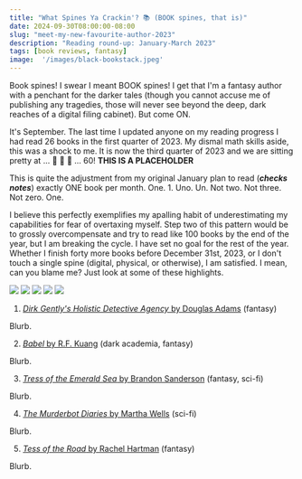 ```yaml
---
title: "What Spines Ya Crackin'? 📚 (BOOK spines, that is)"
date: 2024-09-30T08:00:00-08:00
slug: "meet-my-new-favourite-author-2023"
description: "Reading round-up: January-March 2023"
tags: [book reviews, fantasy]
image:  '/images/black-bookstack.jpeg'
---
```


Book spines! I swear I meant BOOK spines! I get that I'm a fantasy author with a penchant for the darker tales (though you cannot accuse me of publishing any tragedies, those will never see beyond the deep, dark reaches of a digital filing cabinet). But come ON.

It's September. The last time I updated anyone on my reading progress I had read 26 books in the first quarter of 2023. My dismal math skills aside, this was a shock to me. It is now the third quarter of 2023 and we are sitting pretty at ... 🥁 🥁 🥁 ... 60! **THIS IS A PLACEHOLDER**

This is quite the adjustment from my original January plan to read (***checks notes***) exactly ONE book per month. One. 1. Uno. Un. Not two. Not three. Not zero. One.

I believe this perfectly exemplifies my apalling habit of underestimating my capabilities for fear of overtaxing myself. Step two of this pattern would be to grossly overcompensate and try to read like 100 books by the end of the year, but I am breaking the cycle. I have set no goal for the rest of the year. Whether I finish forty more books before December 31st, 2023, or I don't touch a single spine (digital, physical, or otherwise), I am satisfied. I mean, can you blame me? Just look at some of these highlights.

<div class="gallery-box">
  <div class="gallery">
    <img src="/images/book-reviews/the-merciful-crow-margaret-owen.jpeg" loading="lazy">
    <img src="/images/book-reviews/babel-r-f-kuang.jpeg" loading="lazy">
    <img src="/images/book-reviews/tress-of-the-emerald-sea-brandon-sanderson.jpeg" loading="lazy">
    <img src="/images/book-reviews/the-murderbot-diaries-martha-wells.jpeg" loading="lazy">
    <img src="/images/book-reviews/tess-of-the-road-rachel-hartman.jpeg" loading="lazy">
  </div>
</div>

1. [_Dirk Gently's Holistic Detective Agency_ by Douglas Adams]() (fantasy)

Blurb.

2. [_Babel_ by R.F. Kuang](https://app.thestorygraph.com/books/98dd3565-e7da-416e-9778-873c5840e16c) (dark academia, fantasy)

Blurb.

3. [_Tress of the Emerald Sea_ by Brandon Sanderson](https://app.thestorygraph.com/books/e07a63a0-e817-4eeb-981f-35946ec10783) (fantasy, sci-fi)

Blurb.

4. [_The Murderbot Diaries_ by Martha Wells](https://app.thestorygraph.com/browse?search_term=the%20murderbot%20diaries) (sci-fi)

Blurb.

5. [_Tess of the Road_ by Rachel Hartman](https://app.thestorygraph.com/books/25e147c5-3b07-41b0-a5fb-1eebacf6efc4) (fantasy)

Blurb.